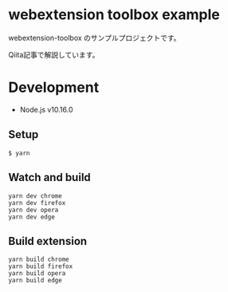 # webextension toolbox example

webextension-toolbox のサンプルプロジェクトです。

Qiita記事で解説しています。

# Development
- Node.js v10.16.0

## Setup
```
$ yarn
```

## Watch and build
```
yarn dev chrome
yarn dev firefox
yarn dev opera
yarn dev edge
```

## Build extension
```
yarn build chrome
yarn build firefox
yarn build opera
yarn build edge
```
